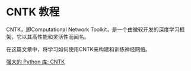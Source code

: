 # CNTK 教程

<show-structure depth="3"/>

CNTK，即Computational Network Toolkit，是一个由微软开发的深度学习框架，它以其高性能和灵活性而闻名。

在这篇文章中，将学习如何使用CNTK来构建和训练神经网络。

<seealso>
<category ref="ref_docs">
    <a href="https://mp.weixin.qq.com/s/_DLcNBXKKeLNytfp4fIySg">强大的 Python 库: CNTK</a>
</category>
<category ref="ref_github">
</category>
<category ref="ref_issues">
</category>
<category ref="ref_hf">
</category>
<category ref="ref_ms">
</category>
</seealso>

